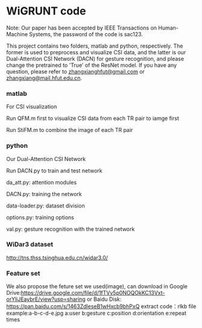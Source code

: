 # WiGRUNT code
Note: Our paper has been accepted by IEEE Transactions on Human-Machine Systems, the password of the code is sac123.

This project contains two folders, matlab and python, respectively. The former is used to preprocess and visualize CSI data, and the latter is our Dual-Attention CSI Network (DACN) for gesture recognition, and please change the pretrained to 'True' of the ResNet model. If you have any question, please refer to zhangxianghfut@gmail.com or zhangxiang@mail.hfut.edu.cn.

### matlab
For CSI visualization

Run QFM.m first to visualize CSI data from each TR pair to iamge first

Run StiFM.m to combine the image of each TR pair 

### python
Our Dual-Attention CSI Network

Run DACN.py to train and test network

da_att.py: attention modules

DACN.py: training the network

data-loader.py: dataset division

options.py: training options 

val.py: gesture recognition with the trained network 

### WiDar3 dataset
http://tns.thss.tsinghua.edu.cn/widar3.0/

### Feature set
We also propose the feture set we used(image), can download in Google Drive:https://drive.google.com/file/d/1fTVv5p0NOQOkKC13Vxt-orYliJEaybrE/view?usp=sharing or Baidu Disk: https://pan.baidu.com/s/1463ZdleseB1wHxcb9bhPxQ 
extract code：rlkb
file example:a-b-c-d-e.jpg
a:user b:gesture c:position d:orientation e:repeat times 
